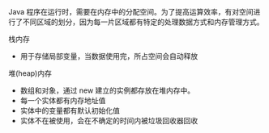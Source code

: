 Java 程序在运行时，需要在内存中的分配空间。为了提高运算效率，有对空间进行了不同区域的划分，因为每一片区域都有特定的处理数据方式和内存管理方式。

栈内存

* 用于存储局部变量，当数据使用完，所占空间会自动释放

堆(heap)内存　　

* 数组和对象，通过 new 建立的实例都存放在堆内存中。
* 每一个实体都有内存地址值
* 实体中的变量都有默认初始化值
* 实体不在被使用，会在不确定的时间内被垃圾回收器回收
